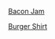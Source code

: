 [Bacon Jam](/products/bacon-jam/)

[Burger Shirt](/products/t-shirt/)

<script type="text/javascript" src="/js/product-impressions.js"></script>
